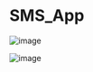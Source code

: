 # SMS_App

![image](https://user-images.githubusercontent.com/116498192/217640256-35009e86-68a5-4817-8373-542191944a3f.png)


![image](https://user-images.githubusercontent.com/116498192/217640397-39dad937-9e73-405d-b384-857fab405227.png)
